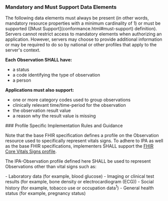 
### Mandatory and Must Support Data Elements

<div class="bg-success" markdown="1">
<!-- Boilerplate -->
The following data elements must always be present (in other words, mandatory resource properties with a minimum cardinality of 1) or must be supported ([Must Support](conformance.html#must-support) definition). Servers cannot restrict access to mandatory elements when authorizing an application. However, servers may choose to provide additional information or may be required to do so by national or other profiles that apply to the server's context.
</div><!-- new-content -->

**Each Observation SHALL have:**
* a status
* a code identifying the type of observation
* a person
 
**Applications must also support:**
* one or more category codes used to group observations
* clinically relevant time/time-period for the observation
* the observation result value
* a reason why the result value is missing
</div><!-- new-content -->
<!-- (only if present) -->
### Profile Specific Implementation Rules and Guidance

<!-- include content or add inline -->

Note that the base FHIR specification defines a profile on the Observation resource used to specifically represent vitals signs. To adhere to IPA as well as the base FHIR specifications, implementers SHALL support the [FHIR Core Vitals Signs profile](http://hl7.org/fhir/us/core/2017Jan/StructureDefinition-us-core-vitalsigns.html). 

The IPA-Observation profile defined here SHALL be used to represent Observations other than vital signs such as:

<div class="bg-success" markdown="1">
- Laboratory data (for example, blood glucose)
- Imaging or clinical test results (for example, bone density or electrocardiogram (ECG))
- Social history (for example, tobacco use or occupation data<sup>1</sup>)
- General health status (for example, pregnancy status)
</div><!-- new-content -->

<!-- (and only if present) -->
<!-- ### Example Usage Scenarios -->

<!-- include content or add inline -->

